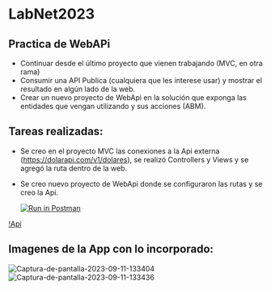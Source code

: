 # LabNet2023

## Practica de WebAPi

- Continuar desde el último proyecto que vienen trabajando (MVC, en otra rama)
- Consumir una API Publica (cualquiera que les interese usar) y mostrar el resultado en algún lado de la web.
- Crear un nuevo proyecto de WebApi en la solución que exponga las entidades que vengan utilizando y sus acciones (ABM).

## Tareas realizadas:
-  Se creo en el proyecto MVC las conexiones a la Api externa (https://dolarapi.com/v1/dolares), se realizó Controllers y Views y se agregó la ruta dentro de la web.
-  Se creo nuevo proyecto de WebApi donde se configuraron las rutas y se creo la Api.
  
   [![Run in Postman](https://run.pstmn.io/button.svg)](https://god.gw.postman.com/run-collection/19052312-8570f80c-05fa-4f92-813a-a96796de86ca?action=collection%2Ffork&source=rip_markdown&collection-url=entityId%3D19052312-8570f80c-05fa-4f92-813a-a96796de86ca%26entityType%3Dcollection%26workspaceId%3Dcda4ce96-4a2d-4a33-a40d-35ad20e87cf0)

  [!Api](https://api.postman.com/collections/19052312-8570f80c-05fa-4f92-813a-a96796de86ca?access_key=PMAT-01HA2GQ2FSRJSTN97ZH58V38WR)

## Imagenes de la App con lo incorporado:

<img src="https://i.ibb.co/MgXd8KL/Captura-de-pantalla-2023-09-11-133404.png" alt="Captura-de-pantalla-2023-09-11-133404" border="0">
<img src="https://i.ibb.co/R6BnKyd/Captura-de-pantalla-2023-09-11-133436.png" alt="Captura-de-pantalla-2023-09-11-133436" border="0">

    

